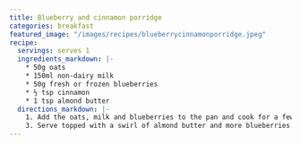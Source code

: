 ```yaml
---
title: Blueberry and cinnamon porridge
categories: breakfast
featured_image: "/images/recipes/blueberrycinnamonporridge.jpeg"
recipe:
  servings: serves 1
  ingredients_markdown: |-
    * 50g oats
    * 150ml non-dairy milk
    * 50g fresh or frozen blueberries
    * ½ tsp cinnamon
    * 1 tsp almond butter
  directions_markdown: |-
    1. Add the oats, milk and blueberries to the pan and cook for a few minutes on a medium heat, stirring frequently until the juices start to release. Stir in the cinnamon.
    3. Serve topped with a swirl of almond butter and more blueberries.
---
```

